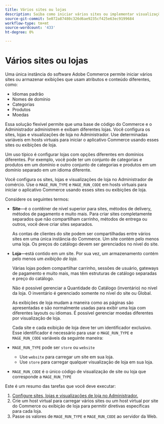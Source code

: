 ```yaml
---
title: Vários sites ou lojas
description: Saiba como iniciar vários sites ou implementar visualizações de loja com diferentes opções, domínios e conteúdo.
source-git-commit: 5e072a87480c326d6ae9235cf425e63ec9199684
workflow-type: tm+mt
source-wordcount: '433'
ht-degree: 0%

---
```



# Vários sites ou lojas

Uma única instância do software Adobe Commerce permite iniciar vários sites ou armazenar exibições que usam atributos e conteúdo diferentes, como:

- Idiomas padrão
- Nomes de domínio
- Categorias
- Produtos
- Moedas

Essa solução flexível permite que uma base de código do Commerce e o Administrador administrem e exibam diferentes lojas. Você configura os sites, lojas e visualizações de loja no Administrador. Use determinadas variáveis em hosts virtuais para iniciar o aplicativo Commerce usando esses sites ou exibições de loja.

Um uso típico é configurar lojas com opções diferentes em domínios diferentes. Por exemplo, você pode ter um conjunto de categorias e produtos em um domínio e outro conjunto de categorias e produtos em um domínio separado em um idioma diferente.

Você configura os sites, lojas e visualizações de loja no Administrador de comércio. Use o `MAGE_RUN_TYPE` e `MAGE_RUN_CODE` em hosts virtuais para iniciar o aplicativo Commerce usando esses sites ou exibições de loja.

Considere os seguintes termos:

- **Site**—é o contêiner de nível superior para sites, métodos de delivery, métodos de pagamento e muito mais. Para criar sites completamente separados que não compartilham carrinho, métodos de entrega ou outros, você deve criar sites separados.

   As contas de clientes do site podem ser compartilhadas entre vários sites em uma única instância do Commerce. Um site contém pelo menos uma loja. Os preços do catálogo devem ser gerenciados no nível do site.

- **Loja**—está contido em um site. Por sua vez, um armazenamento contém pelo menos um *exibição de loja*.

   Várias lojas podem compartilhar carrinho, sessões de usuário, gateways de pagamento e muito mais, mas têm estruturas de catálogo separadas e preço do catálogo.

   Não é possível gerenciar a Quantidade do Catálogo (inventário) no nível da loja. O inventário é gerenciado somente no nível do site ou Global.

   As exibições de loja mudam a maneira como as páginas são apresentadas e são normalmente usadas para exibir uma loja com diferentes layouts ou idiomas. É possível gerenciar moedas diferentes por visualização de loja.

   Cada site e cada exibição de loja deve ter um identificador exclusivo. Esse identificador é necessário para usar o `MAGE_RUN_TYPE` e `MAGE_RUN_CODE` variáveis da seguinte maneira:

- `MAGE_RUN_TYPE` pode ser `store` ou `website`

   - Use `website` para carregar um site em sua loja.
   - Use `store` para carregar qualquer visualização de loja em sua loja.

- `MAGE_RUN_CODE` é o único código de visualização de site ou loja que corresponde a `MAGE_RUN_TYPE`

Este é um resumo das tarefas que você deve executar:

1. [Configure sites, lojas e visualizações de loja no Administrador.](ms-admin.md)
1. Crie um host virtual para carregar vários sites ou um host virtual por site do Commerce ou exibição de loja para permitir diretivas específicas para cada loja.
1. Passe os valores de `MAGE_RUN_TYPE` e `MAGE_RUN_CODE` ao servidor da Web.
